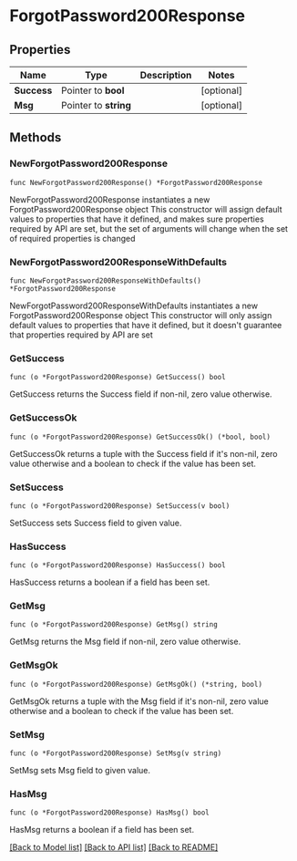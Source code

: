 # ForgotPassword200Response

## Properties

Name | Type | Description | Notes
------------ | ------------- | ------------- | -------------
**Success** | Pointer to **bool** |  | [optional] 
**Msg** | Pointer to **string** |  | [optional] 

## Methods

### NewForgotPassword200Response

`func NewForgotPassword200Response() *ForgotPassword200Response`

NewForgotPassword200Response instantiates a new ForgotPassword200Response object
This constructor will assign default values to properties that have it defined,
and makes sure properties required by API are set, but the set of arguments
will change when the set of required properties is changed

### NewForgotPassword200ResponseWithDefaults

`func NewForgotPassword200ResponseWithDefaults() *ForgotPassword200Response`

NewForgotPassword200ResponseWithDefaults instantiates a new ForgotPassword200Response object
This constructor will only assign default values to properties that have it defined,
but it doesn't guarantee that properties required by API are set

### GetSuccess

`func (o *ForgotPassword200Response) GetSuccess() bool`

GetSuccess returns the Success field if non-nil, zero value otherwise.

### GetSuccessOk

`func (o *ForgotPassword200Response) GetSuccessOk() (*bool, bool)`

GetSuccessOk returns a tuple with the Success field if it's non-nil, zero value otherwise
and a boolean to check if the value has been set.

### SetSuccess

`func (o *ForgotPassword200Response) SetSuccess(v bool)`

SetSuccess sets Success field to given value.

### HasSuccess

`func (o *ForgotPassword200Response) HasSuccess() bool`

HasSuccess returns a boolean if a field has been set.

### GetMsg

`func (o *ForgotPassword200Response) GetMsg() string`

GetMsg returns the Msg field if non-nil, zero value otherwise.

### GetMsgOk

`func (o *ForgotPassword200Response) GetMsgOk() (*string, bool)`

GetMsgOk returns a tuple with the Msg field if it's non-nil, zero value otherwise
and a boolean to check if the value has been set.

### SetMsg

`func (o *ForgotPassword200Response) SetMsg(v string)`

SetMsg sets Msg field to given value.

### HasMsg

`func (o *ForgotPassword200Response) HasMsg() bool`

HasMsg returns a boolean if a field has been set.


[[Back to Model list]](../README.md#documentation-for-models) [[Back to API list]](../README.md#documentation-for-api-endpoints) [[Back to README]](../README.md)


